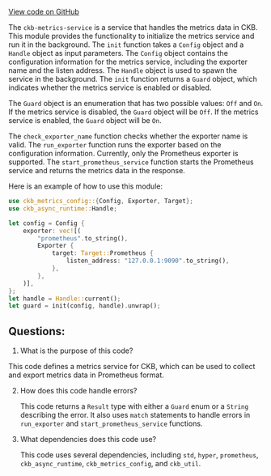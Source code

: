 [View code on GitHub](https://github.com/nervosnetwork/ckb/blob/develop/util/metrics-service/src/lib.rs)

The `ckb-metrics-service` is a service that handles the metrics data in CKB. This module provides the functionality to initialize the metrics service and run it in the background. The `init` function takes a `Config` object and a `Handle` object as input parameters. The `Config` object contains the configuration information for the metrics service, including the exporter name and the listen address. The `Handle` object is used to spawn the service in the background. The `init` function returns a `Guard` object, which indicates whether the metrics service is enabled or disabled.

The `Guard` object is an enumeration that has two possible values: `Off` and `On`. If the metrics service is disabled, the `Guard` object will be `Off`. If the metrics service is enabled, the `Guard` object will be `On`.

The `check_exporter_name` function checks whether the exporter name is valid. The `run_exporter` function runs the exporter based on the configuration information. Currently, only the Prometheus exporter is supported. The `start_prometheus_service` function starts the Prometheus service and returns the metrics data in the response.

Here is an example of how to use this module:

```rust
use ckb_metrics_config::{Config, Exporter, Target};
use ckb_async_runtime::Handle;

let config = Config {
    exporter: vec![(
        "prometheus".to_string(),
        Exporter {
            target: Target::Prometheus {
                listen_address: "127.0.0.1:9090".to_string(),
            },
        },
    )],
};
let handle = Handle::current();
let guard = init(config, handle).unwrap();
```
## Questions:
 1. What is the purpose of this code?

   This code defines a metrics service for CKB, which can be used to collect and export metrics data in Prometheus format.

2. How does this code handle errors?

   This code returns a `Result` type with either a `Guard` enum or a `String` describing the error. It also uses `match` statements to handle errors in `run_exporter` and `start_prometheus_service` functions.

3. What dependencies does this code use?

   This code uses several dependencies, including `std`, `hyper`, `prometheus`, `ckb_async_runtime`, `ckb_metrics_config`, and `ckb_util`.
